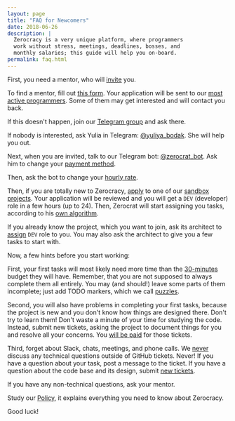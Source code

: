 ```yaml
---
layout: page
title: "FAQ for Newcomers"
date: 2018-06-26
description: |
  Zerocracy is a very unique platform, where programmers
  work without stress, meetings, deadlines, bosses, and
  monthly salaries; this guide will help you on-board.
permalink: faq.html
---
```


First, you need a mentor, who will [invite](/policy.html#1) you.

To find a mentor, fill out [this form](https://www.0crat.com/join).
Your application will be sent to our [most active programmers](https://www.0crat.com/team).
Some of them may get interested and will contact you back.

If this doesn't happen, join our [Telegram group](https://t.me/zerocracy) and ask there.

If nobody is interested, ask Yulia in Telegram: [@yuliya_bodak](https://t.me/yuliya_bodak).
She will help you out.

Next, when you are invited,
talk to our Telegram bot: [@zerocrat_bot](https://t.me/zerocrat_bot).
Ask him to change your [payment method](/policy.html#20).

Then, ask the bot to change your [hourly rate](/policy.html#16).

Then, if you are totally new to Zerocracy, [apply](/policy.html#2) to one of our
[sandbox projects](https://www.0crat.com/board).
Your application will be reviewed and you will get
a `DEV` (developer) role in a few hours (up to 24). Then, Zerocrat
will start assigning you tasks, according to his [own algorithm](/policy.html#3).

If you already know the project, which you want to join, ask its architect
to [assign](/policy.html#13) `DEV` role to you. You may also ask the architect to give
you a few tasks to start with.

Now, a few hints before you start working:

First, your first tasks will most likely need more time than the
[30-minutes](/policy.html#4)
budget they will have. Remember, that you are not supposed to always
complete them all entirely. You may (and should!) leave some parts of them
incomplete; just add TODO markers, which we call
[puzzles](https://www.yegor256.com/2010/03/04/pdd.html).

Second, you will also have problems in completing your first tasks, because
the project is new and you don't know how things are designed there.
Don't try to learn them! Don't waste a minute of your time for studying
the code. Instead, submit new tickets, asking the project to document
things for you and resolve all your concerns. You
[will be paid](/policy.html#29) for those tickets.

Third, forget about Slack, chats, meetings, and phone calls. We
[never](https://www.yegor256.com/2014/10/07/stop-chatting-start-coding.html)
discuss any technical questions outside of GitHub tickets. Never! If you
have a question about your task, post a message to the ticket. If you have
a question about the code base and its design, submit
[new tickets](https://www.yegor256.com/2018/04/24/right-way-to-report-bugs.html).

If you have any non-technical questions, ask your mentor.

Study our [Policy](/policy.html), it explains everything you need to know about Zerocracy.

Good luck!
